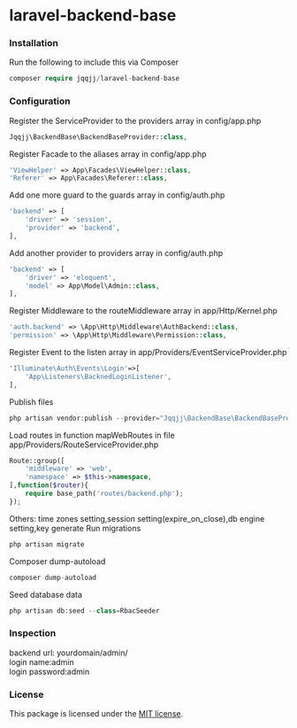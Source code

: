 # laravel-backend-base

### Installation
Run the following to include this via Composer
```php
composer require jqqjj/laravel-backend-base
```
### Configuration
Register the ServiceProvider to the providers array in config/app.php
```php
Jqqjj\BackendBase\BackendBaseProvider::class,
```
Register Facade to the aliases array in config/app.php
```php
'ViewHelper' => App\Facades\ViewHelper::class,
'Referer' => App\Facades\Referer::class,
```
Add one more guard to the guards array in config/auth.php
```php
'backend' => [
    'driver' => 'session',
    'provider' => 'backend',
],
```
Add another provider to providers array in config/auth.php
```php
'backend' => [
    'driver' => 'eloquent',
    'model' => App\Model\Admin::class,
],
```
Register Middleware to the routeMiddleware array in app/Http/Kernel.php
```php
'auth.backend' => \App\Http\Middleware\AuthBackend::class,
'permission' => \App\Http\Middleware\Permission::class,
```
Register Event to the listen array in app/Providers/EventServiceProvider.php
```php
'Illuminate\Auth\Events\Login'=>[
    'App\Listeners\BacknedLoginListener',
],
```
Publish files
```php
php artisan vendor:publish --provider="Jqqjj\BackendBase\BackendBaseProvider" --force
```
Load routes in function mapWebRoutes in file app/Providers/RouteServiceProvider.php
```php
Route::group([
    'middleware' => 'web',
    'namespace' => $this->namespace,
],function($router){
    require base_path('routes/backend.php');
});
```
Others: time zones setting,session setting(expire_on_close),db engine setting,key generate
Run migrations
```php
php artisan migrate
```
Composer dump-autoload
```php
composer dump-autoload
```
Seed database data
```php
php artisan db:seed --class=RbacSeeder
```
### Inspection
backend url: yourdomain/admin/  
login name:admin  
login password:admin
### License
This package is licensed under the [MIT license](http://opensource.org/licenses/MIT).
